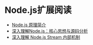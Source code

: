 # Node.js扩展阅读
- [Node.js 原理简介](http://www.cnblogs.com/bingooo/p/6720540.html)
- [深入理解Node.js：核心思想与源码分析](https://www.gitbook.com/book/yjhjstz/deep-into-node/details)
- [深入理解 Node.js Stream 内部机制](http://taobaofed.org/blog/2017/08/31/nodejs-stream/)